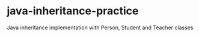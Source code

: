# java-inheritance-practice
Java inheritance implementation with Person, Student and Teacher classes
